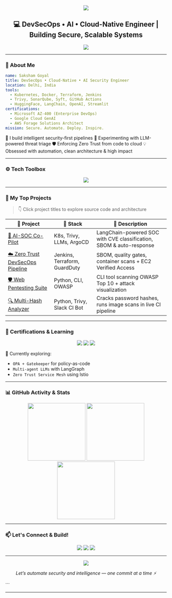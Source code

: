 
<!-- ⚡ Saksham Goyal GitHub Profile README - Ultra-Polished Portfolio Edition -->

<!-- HEADER SECTION -->
<div align="center">

<img src="https://capsule-render.vercel.app/api?type=waving&color=00adb5&height=250&section=header&text=Saksham%20Goyal%20👨‍💻&fontSize=45&fontColor=ffffff" />

<h2 align="center">💻 DevSecOps • AI • Cloud-Native Engineer | Building Secure, Scalable Systems</h2>

<img src="https://readme-typing-svg.demolab.com?font=Fira+Code&pause=1000&color=00ADB5&center=true&vCenter=true&width=500&lines=Final+Year+B.Tech+(AI+ML);DevSecOps+%7C+LLM+Security+Builder;Zero+Trust+CI%2FCD+%7C+GitOps+%7C+Cloud+Automation" />

</div>

---

### 🧠 About Me

```yaml
name: Saksham Goyal
title: DevSecOps • Cloud-Native • AI Security Engineer
location: Delhi, India
tools:
  - Kubernetes, Docker, Terraform, Jenkins
  - Trivy, SonarQube, Syft, GitHub Actions
  - HuggingFace, LangChain, OpenAI, Streamlit
certifications:
  - Microsoft AZ-400 (Enterprise DevOps)
  - Google Cloud GenAI
  - AWS Forage Solutions Architect
mission: Secure. Automate. Deploy. Inspire.
````

🔭 I build intelligent security-first pipelines
🧪 Experimenting with LLM-powered threat triage
🛡️ Enforcing Zero Trust from code to cloud
💡 Obsessed with automation, clean architecture & high impact

---

### ⚙️ Tech Toolbox

<div align="center">

<img src="https://skillicons.dev/icons?i=python,bash,linux,docker,kubernetes,terraform,aws,azure,git,github,jenkins,fastapi,streamlit,vscode,pytorch,mysql,postman" />

</div>

---

### 🚀 My Top Projects

> 👇 Click project titles to explore source code and architecture

| 🧠 Project                                                            | 🔧 Stack                      | 📌 Description                                                      |
| --------------------------------------------------------------------- | ----------------------------- | ------------------------------------------------------------------- |
| [🔐 AI-SOC Co-Pilot](https://github.com/sakshamgoyal01)               | K8s, Trivy, LLMs, ArgoCD      | LangChain-powered SOC with CVE classification, SBOM & auto-response |
| [☁️ Zero Trust DevSecOps Pipeline](https://github.com/sakshamgoyal01) | Jenkins, Terraform, GuardDuty | SBOM, quality gates, container scans + EC2 Verified Access          |
| [🛡️ Web Pentesting Suite](https://github.com/sakshamgoyal01)         | Python, CLI, OWASP            | CLI tool scanning OWASP Top 10 + attack visualization               |
| [🔍 Multi-Hash Analyzer](https://github.com/sakshamgoyal01)           | Python, Trivy, Slack CI Bot   | Cracks password hashes, runs image scans in live CI pipeline        |

---

### 📜 Certifications & Learning

<p align="center">
  <img src="https://img.shields.io/badge/Microsoft%20AZ--400-blue?style=flat-square&logo=microsoft&logoColor=white" />
  <img src="https://img.shields.io/badge/Google%20Cloud-GenAI-red?style=flat-square&logo=googlecloud&logoColor=white" />
  <img src="https://img.shields.io/badge/AWS-Forage%20Sim-green?style=flat-square&logo=amazonaws&logoColor=white" />
</p>

📖 Currently exploring:

* `OPA + Gatekeeper` for policy-as-code
* `Multi-agent LLMs` with LangGraph
* `Zero Trust Service Mesh` using Istio

---

### 📊 GitHub Activity & Stats

<div align="center">

<img src="https://github-readme-stats.vercel.app/api?username=sakshamgoyal01&show_icons=true&theme=onedark&hide_border=true&count_private=true&custom_title=Saksham's%20GitHub%20Stats" height="180px" />
<img src="https://github-readme-stats.vercel.app/api/top-langs/?username=sakshamgoyal01&layout=compact&theme=onedark&hide_border=true" height="180px" />
<img src="https://streak-stats.demolab.com/?user=sakshamgoyal01&theme=onedark&hide_border=true" height="180px" />

</div>

---

### 📫 Let's Connect & Build!

<p align="center">
  <a href="mailto:sakshamgoyal0301@gmail.com"><img src="https://img.shields.io/badge/Gmail-D14836?style=for-the-badge&logo=gmail&logoColor=white"/></a>
  <a href="https://www.linkedin.com/in/saksham-goyal-ab3a1817b/"><img src="https://img.shields.io/badge/LinkedIn-0077B5?style=for-the-badge&logo=linkedin&logoColor=white"/></a>
  <a href="https://github.com/sakshamgoyal01"><img src="https://img.shields.io/badge/GitHub-100000?style=for-the-badge&logo=github&logoColor=white"/></a>
</p>

---

<div align="center">

<img src="https://capsule-render.vercel.app/api?type=waving&color=00adb5&height=150&section=footer"/>

<i>Let’s automate security and intelligence — one commit at a time ⚡</i>

</div>
```

---

